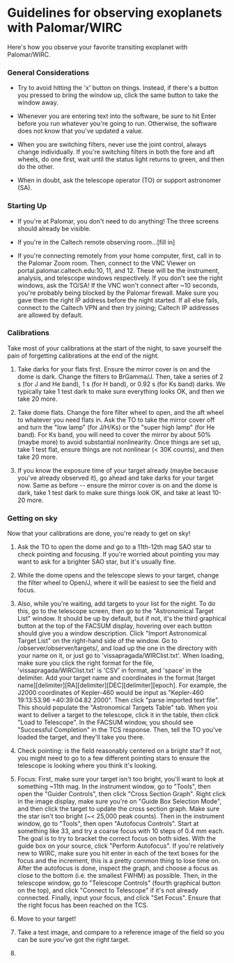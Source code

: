 # Guidelines for observing exoplanets with Palomar/WIRC

Here's how you observe your favorite transiting exoplanet with Palomar/WIRC.

### General Considerations

- Try to avoid hitting the 'x' button on things. Instead, if there's a button you pressed to bring the window up, click the same button to take the window away.

- Whenever you are entering text into the software, be *sure* to hit Enter before you run whatever you're going to run. Otherwise, the software does not know that you've updated a value.

- When you are switching filters, never use the joint control, always change individually. If you're switching filters in both the fore and aft wheels, do one first, wait until the status light returns to green, and then do the other.

- When in doubt, ask the telescope operator (TO) or support astronomer (SA).

### Starting Up

- If you're at Palomar, you don't need to do anything! The three screens should already be visible.

- If you're in the Caltech remote observing room...[fill in]

- If you're connecting remotely from your home computer, first, call in to the Palomar Zoom room. Then, connect to the VNC Viewer on portal.palomar.caltech.edu:10, 11, and 12. These will be the instrument, analysis, and telescope windows respectively. If you don't see the right windows, ask the TO/SA! If the VNC won't connect after ~10 seconds, you're probably being blocked by the Palomar firewall. Make sure you gave them the right IP address before the night started. If all else fails, connect to the Caltech VPN and then try joining; Caltech IP addresses are allowed by default.

### Calibrations

Take most of your calibrations at the start of the night, to save yourself the pain of forgetting calibrations at the end of the night.

1. Take darks for your flats first. Ensure the mirror cover is on and the dome is dark. Change the filters to BrGamma/J. Then, take a series of 2 s (for J and He band), 1 s (for H band), or 0.92 s (for Ks band) darks. We typically take 1 test dark to make sure everything looks OK, and then we take 20 more.

2. Take dome flats. Change the fore filter wheel to open, and the aft wheel to whatever you need flats in. Ask the TO to take the mirror cover off and turn the "low lamp" (for J/H/Ks) or the "super high lamp" (for He band). For Ks band, you will need to cover the mirror by about 50% (maybe more) to avoid substantial nonlinearity. Once things are set up, take 1 test flat, ensure things are not nonlinear (< 30K counts), and then take 20 more.

3. If you know the exposure time of your target already (maybe because you've already observed it), go ahead and take darks for your target now. Same as before -- ensure the mirror cover is on and the dome is dark, take 1 test dark to make sure things look OK, and take at least 10-20 more. 

### Getting on sky

Now that your calibrations are done, you're ready to get on sky!

1. Ask the TO to open the dome and go to a 11th-12th mag SAO star to check pointing and focusing. If you're worried about pointing you may want to ask for a brighter SAO star, but it's usually fine.

2. While the dome opens and the telescope slews to your target, change the filter wheel to Open/J, where it will be easiest to see the field and focus.

3. Also, while you're waiting, add targets to your list for the night. To do this, go to the telescope screen, then go to the "Astronomical Target List" window. It should be up by default, but if not, it's the third graphical button at the top of the FACSUM display, hovering over each button should give you a window description. Click "Import Astronomical Target List" on the right-hand side of the window. Go to /observer/observer/targets/, and load up the one in the directory with your name on it, or just go to 'vissapragada/WIRClist.txt'. When loading, make sure you click the right format for the file, 'vissapragada/WIRClist.txt' is 'CSV' in format, and 'space' in the delimiter. Add your target name and coordinates in the format [target name][delimiter][RA][delimiter][DEC][delimiter][epoch]. For example, the J2000 coordinates of Kepler-460 would be input as "Kepler-460 19:13:53.96 +40:39:04.82 2000". Then click "parse imported text file". This should populate the "Astronomical Targets Table" tab. When you want to deliver a target to the telescope, click it in the table, then click "Load to Telescope". In the FACSUM window, you should see "Successful Completion" in the TCS response. Then, tell the TO you've loaded the target, and they'll take you there.

4. Check pointing: is the field reasonably centered on a bright star? If not, you might need to go to a few different pointing stars to ensure the telescope is looking where you think it's looking.

5. Focus: First, make sure your target isn't too bright, you'll want to look at something ~11th mag. In the instrument window, go to "Tools", then open the "Guider Controls", then click "Cross Section Graph". Right click in the image display, make sure you're on "Guide Box Selection Mode", and then click the target to update the cross section graph. Make sure the star isn't too bright (~< 25,000 peak counts). Then in the instrument window, go to "Tools", then open "Autofocus Controls". Start at something like 33, and try a coarse focus with 10 steps of 0.4 mm each. The goal is to try to bracket the correct focus on both sides. With the guide box on your source, click "Perform Autofocus". If you're relatively new to WIRC, make sure you hit enter in each of the text boxes for the focus and the increment, this is a pretty common thing to lose time on. After the autofocus is done, inspect the graph, and choose a focus as close to the bottom (i.e. the smallest FWHM) as possible. Then, in the telescope window, go to "Telescope Controls" (fourth graphical button on the top), and click "Connect to Telescope" if it's not already connected. Finally, input your focus, and click "Set Focus". Ensure that the right focus has been reached on the TCS.

6. Move to your target!

7. Take a test image, and compare to a reference image of the field so you can be sure you've got the right target.

8. 
